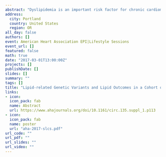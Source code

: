 ```yaml
---
abstract: "Dyslipidemia is an important risk factor for chronic cardiometabolic diseases. Lipid traits are highly heritable and there are currently >185 established loci influencing lipid levels in adults. Recent studies have confirmed that variants associated with lipids influence lipid levels across the lifecourse, and in ancestrally diverse populations. Given that Hispanic/Latinos (HL) shoulder much of the cardiometabolic burden in the United States, it is important to identify genetic variants that contribute the greatest risk for elevated lipid levels across life stages. Thus, our primary aim is to examine the association of known lipid variants with lipid traits identified in large study of adult participants from a Chilean infancy cohort of primarily European-descent. The sample assessed from 2008 to 2013 (n=546) had genotyping and well-measured lipid phenotypes (median age: 16.8 years, interquartile range: 16.6, 16.9). We assessed single variant associations using linear regression for high density lipoprotein cholesterol (HDL-C), low density lipoprotein cholesterol (LDL-C) and triglycerides (TG), assuming an additive genetic model, adjusted for sex. Additionally, we regressed phenotypes onto weighted trait-specific polygenic risk scores (PRS). Only six variants from the Chilean sample met the a priori threshold of power > 0.8. We found statistically significant effect sizes (mmol/l (se)) for four of the six variants: rs3764261 (0.16 (0.04)) and rs1532085 (0.05 (0.04)) for HDL and rs1260326 (0.34 (0.15)) and rs964184 (0.33 (0.15)) for TG. For each significant variant, direction of effect matched the multiethnic adult GWAS from which SNPs were selected. We compared our findings to a previous study in Finnish children at age 18 years (n=1,216) and found an opposite direction of effect for our significant HDL variants. Likewise, when comparing coefficients for the PRS between the Chilean and Finnish youth sample we found the association to be stronger in the Chilean sample for every trait and gender group with the exception of LDL for males. The lipid loci explained the least amount of total variance for LDL (males=4% and females=5%) and the most amount of variance for HDL (males=20% and females=14%). In conclusion, there is evidence that lipid loci from a HL sample of adolescents contain similar associations as those from European children and adults. Despite the small sample size and possibility for bias with different ancestral groups we found meaningful and statistically significant associations relating lipid loci in a HL cohort of Chilean adolescents with those found in European ancestral groups. These associations emphasize the importance of adolescence as a time for disease prevention given studies demonstrating both the persistence of associations between PRS and lipids over the life course and the increasing role PRS plays in predicting disease."
address:
  city: Portland
  country: United States
  region: OR
all_day: false
authors: []
event: American Heart Association EPI|Lifestyle Sessions
event_url: []
featured: false
math: true
date: "2017-03-01T13:00:00Z"
projects: []
publishDate: []
slides: []
summary: ""
tags: []
title: "Lipid-related Genetic Variants and Lipid Outcomes in a Cohort of Chilean Children"
links:
- icon: 
  icon_pack: fab
  name: Abstract
  url: https://www.ahajournals.org/doi/10.1161/circ.135.suppl_1.p113
- icon: 
  icon_pack: fab
  name: poster
  url: "aha-2017-slcs.pdf"
url_code: ""
url_pdf: ""
url_slides: ""
url_video: ""
---
```

